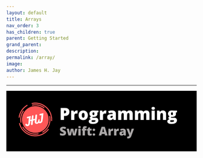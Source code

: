 ```yaml
---
layout: default
title: Arrays 
nav_order: 3
has_children: true 
parent: Getting Started
grand_parent:
description: 
permalink: /array/
image: 
author: James H. Jay
---
```

---

<center><img src="/assets/images/banner/array.png" alt="banner image"></center><br>